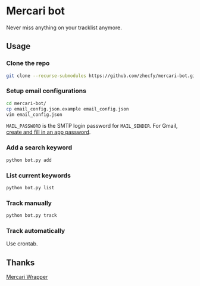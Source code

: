 # Mercari bot

Never miss anything on your tracklist anymore.

## Usage

### Clone the repo
```bash
git clone --recurse-submodules https://github.com/zhecfy/mercari-bot.git
```

### Setup email configurations
```bash
cd mercari-bot/
cp email_config.json.example email_config.json
vim email_config.json
```
`MAIL_PASSWORD` is the SMTP login password for `MAIL_SENDER`.
For Gmail, [create and fill in an app password](https://support.google.com/mail/answer/185833).

### Add a search keyword
```bash
python bot.py add
```

### List current keywords
```bash
python bot.py list
```

### Track manually
```bash
python bot.py track
```

### Track automatically

Use crontab.

## Thanks

[Mercari Wrapper](https://github.com/marvinody/mercari)
